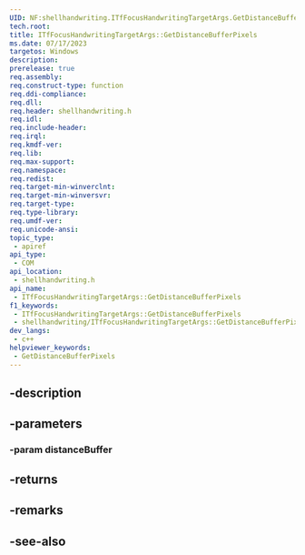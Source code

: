 ```yaml
---
UID: NF:shellhandwriting.ITfFocusHandwritingTargetArgs.GetDistanceBufferPixels
tech.root: 
title: ITfFocusHandwritingTargetArgs::GetDistanceBufferPixels
ms.date: 07/17/2023
targetos: Windows
description: 
prerelease: true
req.assembly: 
req.construct-type: function
req.ddi-compliance: 
req.dll: 
req.header: shellhandwriting.h
req.idl: 
req.include-header: 
req.irql: 
req.kmdf-ver: 
req.lib: 
req.max-support: 
req.namespace: 
req.redist: 
req.target-min-winverclnt: 
req.target-min-winversvr: 
req.target-type: 
req.type-library: 
req.umdf-ver: 
req.unicode-ansi: 
topic_type:
 - apiref
api_type:
 - COM
api_location:
 - shellhandwriting.h
api_name:
 - ITfFocusHandwritingTargetArgs::GetDistanceBufferPixels
f1_keywords:
 - ITfFocusHandwritingTargetArgs::GetDistanceBufferPixels
 - shellhandwriting/ITfFocusHandwritingTargetArgs::GetDistanceBufferPixels
dev_langs:
 - c++
helpviewer_keywords:
 - GetDistanceBufferPixels
---
```


## -description

## -parameters

### -param distanceBuffer

## -returns

## -remarks

## -see-also

